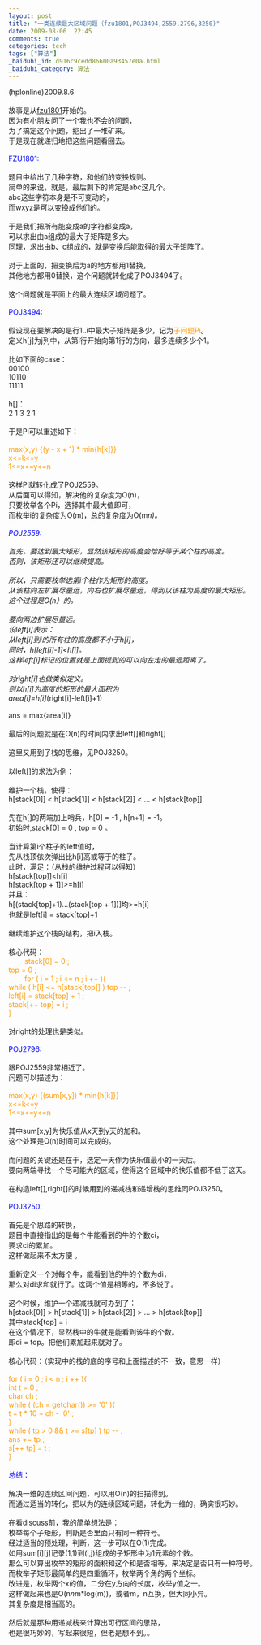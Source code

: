 ```yaml
---
layout: post
title: "一类连续最大区域问题（fzu1801,POJ3494,2559,2796,3250)"
date: 2009-08-06  22:45
comments: true
categories: tech
tags: ["算法"]
_baiduhi_id: d916c9cedd86600a93457e0a.html
_baiduhi_category: 算法
---
```


(hplonline)2009.8.6<br/><br/>
故事是从<a href="http://acm.fzu.edu.cn/problem.php?pid=1801" target="_blank">fzu1801</a>开始的。<br/>
因为有小朋友问了一个我也不会的问题，<br/>
为了搞定这个问题，挖出了一堆矿来。<br/>
于是现在就递归地把这些问题看回去。<br/><br/><font color="#0000ff">FZU1801:</font><br/><br/>
题目中给出了几种字符，和他们的变换规则。<br/>
简单的来说，就是，最后剩下的肯定是abc这几个。<br/>
abc这些字符本身是不可变动的，<br/>
而wxyz是可以变换成他们的。<br/><br/>
于是我们把所有能变成a的字符都变成a，<br/>
可以求出由a组成的最大子矩阵是多大。<br/>
同理，求出由b、c组成的，就是变换后能取得的最大子矩阵了。<br/><br/>
对于上面的，把变换后为a的地方都用1替换，<br/>
其他地方都用0替换，这个问题就转化成了POJ3494了。<br/><br/>
这个问题就是平面上的最大连续区域问题了。<br/><br/><font color="#0000ff">POJ3494:</font><br/><br/>
假设现在要解决的是行1..i中最大子矩阵是多少，记为<font color="#ff9900">子问题Pi</font>。<br/>
定义h[j]为j列中，从第i行开始向第1行的方向，最多连续多少个1。<br/><br/>
比如下面的case：<br/>
00100<br/>
10110<br/>
11111<br/><br/>
h[]：<br/>
2 1 3 2 1<br/><br/>
于是Pi可以重述如下：<br/><br/><font color="#ff9900">max(x,y) {(y - x + 1) * min{h[k]}}<br/>
x&lt;=k&lt;=y<br/>
1&lt;=x&lt;=y&lt;=n<br/></font><br/>
这样Pi就转化成了POJ2559。<br/>
从后面可以得知，解决他的复杂度为O(n)，<br/>
只要枚举各个Pi，选择其中最大值即可，<br/>
而枚举i的复杂度为O(m)，总的复杂度为O(m*n)。<br/><br/><font color="#0000ff">POJ2559:</font><br/><br/>
首先，要达到最大矩形，显然该矩形的高度会恰好等于某个柱的高度。<br/>
否则，该矩形还可以继续提高。<br/><br/>
所以，只需要枚举选第i个柱作为矩形的高度。<br/>
从该柱向左扩展尽量远，向右也扩展尽量远，得到以该柱为高度的最大矩形。<br/>
这个过程是O(n）的。<br/><br/>
要向两边扩展尽量远。<br/>
设left[i]表示：<br/>
从left[i]到i的所有柱的高度都不小于h[i]，<br/>
同时，h[left[i]-1]&lt;h[i]。<br/>
这样left[i]标记的位置就是上面提到的可以向左走的最远距离了。<br/><br/>
对right[i]也做类似定义。<br/>
则以h[i]为高度的矩形的最大面积为<br/>
area[i]=h[i]*(right[i]-left[i]+1)<br/><br/>
ans = max{area[i]}<br/><br/>
最后的问题就是在O(n)的时间内求出left[]和right[]<br/><br/>
这里又用到了栈的思维，见POJ3250。<br/><br/>
以left[]的求法为例：<br/><br/>
维护一个栈，使得：<br/>
h[stack[0]] &lt; h[stack[1]] &lt; h[stack[2]] &lt; ... &lt; h[stack[top]]<br/><br/>
先在h[]的两端加上哨兵，h[0] = -1 , h[n+1] = -1。<br/>
初始时,stack[0] = 0 , top = 0 。<br/><br/>
当计算第i个柱子的left值时，<br/>
先从栈顶依次弹出比h[i]高或等于的柱子。<br/>
此时，满足：（从栈的维护过程可以得知）<br/>
h[stack[top]]&lt;h[i]<br/>
h[stack[top + 1]]&gt;=h[i]<br/>
并且：<br/>
h[(stack[top]+1)...(stack[top + 1])]均&gt;=h[i]<br/>
也就是left[i] = stack[top]+1<br/><br/>
继续维护这个栈的结构，把i入栈。<br/><br/>
核心代码：<br/><font color="#ff9900">        stack[0] = 0 ;<br/>
top = 0 ;<br/></font><font color="#ff9900">        for ( i = 1 ; i &lt;= n ; i ++ ){<br/>
while ( h[i] &lt;= h[stack[top]] ) top -- ;<br/>
left[i] = stack[top] + 1 ;<br/>
stack[++ top] = i ;<br/>
}</font><br/><br/>
对right的处理也是类似。<br/><font color="#0000ff"><br/>
POJ2796:</font><br/><br/>
跟POJ2559非常相近了。<br/>
问题可以描述为：<br/><br/><font color="#ff9900">max(x,y) {(sum[x,y]) * min{h[k]}}<br/>
x&lt;=k&lt;=y<br/>
1&lt;=x&lt;=y&lt;=n<br/></font><br/>
其中sum[x,y]为快乐值从x天到y天的加和。<br/>
这个处理是O(n)时间可以完成的。<br/><br/>
而问题的关键还是在于，选定一天作为快乐值最小的一天后。<br/>
要向两端寻找一个尽可能大的区域，使得这个区域中的快乐值都不低于这天。<br/><br/>
在构造left[],right[]的时候用到的递减栈和递增栈的思维同POJ3250。<br/><br/><font color="#0000ff">POJ3250:</font><br/><br/>
首先是个思路的转换，<br/>
题目中直接指出的是每个牛能看到的牛的个数ci，<br/>
要求ci的累加。<br/>
这样做起来不太方便 。<br/><br/>
重新定义一个对每个牛，能看到他的牛的个数为di，<br/>
那么对di求和就行了。这两个值是相等的，不多说了。<br/><br/>
这个时候，维护一个递减栈就可办到了：<br/>
h[stack[0]] &gt; h[stack[1]] &gt; h[stack[2]] &gt; ... &gt; h[stack[top]]<br/>
其中stack[top] = i <br/>
在这个情况下，显然栈中的牛就是能看到该牛的个数。<br/>
即di = top。把他们累加起来就对了。<br/><br/>
核心代码：（实现中的栈的底的序号和上面描述的不一致，意思一样）<br/><font color="#ff9900"><br/>
for ( i = 0 ; i &lt; n ; i ++ ){<br/>
int t = 0 ;<br/>
char ch ;<br/>
while ( (ch = getchar()) &gt;= '0' ){<br/>
t = t * 10 + ch - '0' ;<br/>
}<br/>
while ( tp &gt; 0 &amp;&amp; t &gt;= s[tp] ) tp -- ;<br/>
ans += tp ;<br/>
s[++ tp] = t ;<br/>
}</font><br/><font color="#0000ff"><br/>
总结：</font><br/><br/>
解决一维的连续区间问题，可以用O(n)的扫描得到。<br/>
而通过适当的转化，把以为的连续区域问题，转化为一维的，确实很巧妙。<br/><br/>
在看discuss前，我的简单想法是：<br/>
枚举每个子矩形，判断是否里面只有同一种符号。<br/>
经过适当的预处理，判断，这一步可以在O(1)完成。<br/>
如用sum[i][j]记录(1,1)到(i,j)组成的子矩形中为1元素的个数。<br/>
那么可以算出枚举的矩形的面积和这个和是否相等，来决定是否只有一种符号。<br/>
而枚举子矩形最简单的是四重循环，枚举两个角的两个坐标。<br/>
改进是，枚举两个x的值，二分在y方向的长度，枚举y值之一。<br/>
这样做起来也是O(n*n*m*log(m))，或者m，n互换，但大同小异。<br/>
其复杂度是相当高的。<br/><br/>
然后就是那种用递减栈来计算出可行区间的思路，<br/>
也是很巧妙的，写起来很短，但老是想不到。。
